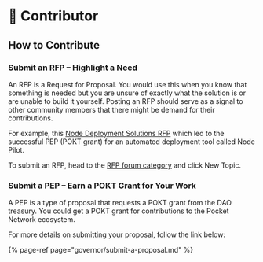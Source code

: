 # 🦸 Contributor

## How to Contribute

### Submit an RFP – Highlight a Need

An RFP is a Request for Proposal. You would use this when you know that something is needed but you are unsure of exactly what the solution is or are unable to build it yourself. Posting an RFP should serve as a signal to other community members that there might be demand for their contributions.

For example, this [Node Deployment Solutions RFP](https://forum.pokt.network/t/rfp-7-node-deployment-tools/819) which led to the successful PEP \(POKT grant\) for an automated deployment tool called Node Pilot.

To submit an RFP, head to the [RFP forum category](https://forum.pokt.network/c/needs/proposal-requests/40) and click New Topic.

### Submit a PEP – Earn a POKT Grant for Your Work

A PEP is a type of proposal that requests a POKT grant from the DAO treasury. You could get a POKT grant for contributions to the Pocket Network ecosystem.

For more details on submitting your proposal, follow the link below:

{% page-ref page="governor/submit-a-proposal.md" %}



